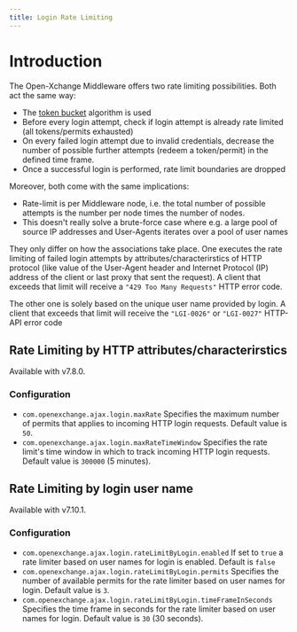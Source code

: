 ```yaml
---
title: Login Rate Limiting
---
```


# Introduction

The Open-Xchange Middleware offers two rate limiting possibilities. Both act the same way: 

* The [token bucket](https://en.wikipedia.org/wiki/Token_bucket) algorithm is used
* Before every login attempt, check if login attempt is already rate limited (all tokens/permits exhausted)
* On every failed login attempt due to invalid credentials, decrease the number of possible further attempts (redeem a token/permit) in the defined time frame.
* Once a successful login is performed, rate limit boundaries are dropped

Moreover, both come with the same implications:

* Rate-limit is per Middleware node, i.e. the total number of possible attempts is the number per node times the number of nodes.
* This doesn't really solve a brute-force case where e.g. a large pool of source IP addresses and User-Agents iterates over a pool of user names

They only differ on how the associations take place. One executes the rate limiting of failed login attempts by attributes/characterirstics of HTTP protocol (like value of the User-Agent header and Internet Protocol (IP) address of the client or last proxy that sent the request). A client that exceeds that limit will receive a `"429 Too Many Requests"` HTTP error code.

The other one is solely based on the unique user name provided by login. A client that exceeds that limit will receive the `"LGI-0026"` or `"LGI-0027"` HTTP-API error code

## Rate Limiting by HTTP attributes/characterirstics

Available with v7.8.0.

### Configuration

* `com.openexchange.ajax.login.maxRate` Specifies the maximum number of permits that applies to incoming HTTP login requests. Default value is `50`.
* `com.openexchange.ajax.login.maxRateTimeWindow` Specifies the rate limit's time window in which to track incoming HTTP login requests. Default value is `300000` (5 minutes).

## Rate Limiting by login user name

Available with v7.10.1.

### Configuration

* `com.openexchange.ajax.login.rateLimitByLogin.enabled` If set to `true` a rate limiter based on user names for login is enabled. Default is `false`
* `com.openexchange.ajax.login.rateLimitByLogin.permits` Specifies the number of available permits for the rate limiter based on user names for login. Default value is `3`.
* `com.openexchange.ajax.login.rateLimitByLogin.timeFrameInSeconds` Specifies the time frame in seconds for the rate limiter based on user names for login. Default value is `30` (30 seconds).


